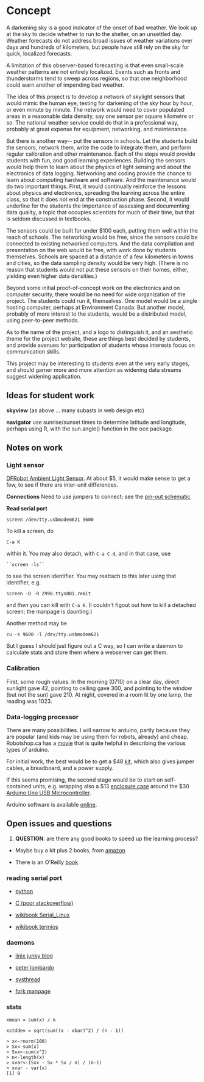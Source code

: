 # Concept

A darkening sky is a good indicator of the onset of bad weather.  We look up at
the sky to decide whether to run to the shelter, on an unsettled day.  Weather
forecasts do not address broad issues of weather variations over days and
hundreds of kilometers, but people have still rely on the sky for quick,
localized forecasts.  

A limitation of this observer-based forecasting is that even small-scale
weather patterns are not entirely localized.  Events such as fronts and
thunderstorms tend to sweep across regions, so that one neighborhood could warn
another of impending bad weather.

The idea of this project is to develop a network of skylight sensors that would
mimic the human eye, testing for darkening of the sky hour by hour, or even
minute by minute.  The network would need to cover populated areas in a
reasonable data density, say one sensor per square kilometre or so.  The
national weather service could do that in a professional way, probably at great
expense for equipment, networking, and maintenance. 

But there is another way-- put the sensors in schools.  Let the students build
the sensors, network them, write the code to integrate them, and perform
regular calibration and other maintenance.   Each of the steps would provide
students with fun, and good learning experiences.  Building the sensors would
help them to learn about the physics of light sensing and about the electronics
of data logging.  Networking and coding provide the chance to learn about
computing hardware and software.  And the maintenance would do two important
things.  First, it would continually reinforce the lessons about physics and
electronics, spreading the learning across the entire class, so that it does
not end at the construction phase.  Second,  it would underline for the
students the importance of assessing and documenting data quality, a topic that
occupies scientists for much of their time, but that is seldom discussed in
textbooks.

The sensors could be built for under $100 each, putting them well within the
reach of schools.  The networking would be free, since the sensors could be
connected to existing networked computers.  And the data compilation and
presentation on the web would be free, with work done by students themselves.
Schools are spaced at a distance of a few kilometers in towns and cities, so
the data sampling density would be very high.  (There is no reason that
students would not put these sensors on their homes, either, yielding even
higher data densities.)

Beyond some initial proof-of-concept work on the electronics and on computer
security, there would be no need for wide organization of the project.  The
students could run it, themselves.  One model would be a single hosting
computer, perhaps at Environment Canada.  But another model, probably of more
interest to the students, would be a distributed model, using peer-to-peer
methods.

As to the name of the project, and a logo to distinguish it, and an aesthetic
theme for the project website, these are things best decided by students, and
provide avenues for participation of students whose interests focus on
communication skills.

This project may be interesting to students even at the very early stages, and
should garner more and more attention as widening data streams suggest widening
application.

## Ideas for student work

**skyview** (as above ... many subasts in web design etc)

**navigator** use sunrise/sunset times to determine latitude and longitude, perhaps using R, with the sun.angle() function in the oce package.



## Notes on work

### Light sensor

[DFRobot Ambient Light
Sensor](http://www.robotshop.ca/dfrobot-ambient-light-sensor-1.html).  At about
$5, it would make sense to get a few, to see if there are inter-unit
differences.  

**Connections** Need to use jumpers to connect; see the [pin-out
schematic](http://www.dfrobot.com/wiki/index.php?title=DFRobot_Ambient_Light_Sensor_(SKU:DFR0026_))

**Read serial port**

    screen /dev/tty.usbmodem621 9600

To kill a screen, do

    C-a K

within it.  You may also detach, with ``C-a C-d``, and in that case, use

    ``screen -ls``

to see the screen identifier.  You may reattach to this later using that
identifier, e.g.

    screen -D -R 2998.ttys001.remit

and *then* you can kill with ``C-a K``.  (I couldn't figout out how to kill a
detached screen; the manpage is daunting.)


Another method may be 

    cu -s 9600 -l /dev/tty.usbmodem621

But I guess I should just figure out a C way, so I can write a daemon to
calculate stats and store them where a webserver can get them. 

### Calibration

First, some rough values.  In the morning (0710) on a clear day, direct
sunlight gave 42, pointing to ceiling gave 300, and pointing to the window (but
not the sun) gave 210.  At night, covered in a room lit by one lamp, the
reading was 1023.  

### Data-logging processor

There are many possibilities.  I will narrow to arduino, partly because they
are popular (and kids may be using them for robots, already) and cheap.
Robotshop.ca has a [movie](http://youtu.be/yYjtB_3en4s) that is quite helpful in
describing the various types of arduino.

For initial work, the best would be to get a $48
[kit](http://www.robotshop.ca/robotshop-arduino-basic-kit-7.html), which also
gives jumper cables, a breadboard, and a power supply.

If this seems promising, the second stage would be to start on self-contained
units, e.g. wrapping also a $13 
[enclosure case](http://www.robotshop.ca/sfe-arduino-project-enclosure.html) around the $30
[Arduino Uno USB Microcontroller](https://admin.robotshop.ca/productinfo.aspx?pc=rb-ard-18).

Arduino software is available [online](http://arduino.cc/en/Main/Software).

## Open issues and questions

1. **QUESTION**: are there any good books to speed up the learning process?

* Maybe buy a kit plus 2 books, from [amazon](http://www.amazon.com/Arduino-UNO-board/dp/B004CG4CN4/ref=pd_sim_b_6)

* There is an O'Reilly 
[book](http://www.amazon.com/Arduino-Cookbook-Oreilly-Cookbooks-Margolis/dp/0596802471/ref=pd_sim_b_13)

### reading serial port

- [python](http://mbed.org/cookbook/Interfacing-with-Python)

- [C (poor stackoverflow)](http://stackoverflow.com/questions/2504714/reading-serial-data-from-c-osx-dev-tty)

- [wikibook Serial_Linux](http://en.wikibooks.org/wiki/Serial_Programming:Serial_Linux)

- [wikibook termios](http://en.wikibooks.org/wiki/Serial_Programming:Unix/termios)


### daemons

- [linix junky blog](http://linux-junky.blogspot.com/2010/03/writing-daemon-in-c-or-daemonize.html)

- [peter lombardo](http://peterlombardo.wikidot.com/linux-daemon-in-c)

- [systhread](http://www.systhread.net/texts/200508cdaemon2.php#one)

- [fork manpage](http://linux.die.net/man/2/fork)

### stats

    xmean = sum(x) / n

    xstddev = sqrt(sum((x - xbar)^2) / (n - 1))
    
    > x<-rnorm(100)
    > Sx<-sum(x)
    > Sxx<-sum(x^2)
    > n<-length(x)
    > xvar<-(Sxx - Sx * Sx / n) / (n-1)
    > xvar - var(x)
    [1] 0
